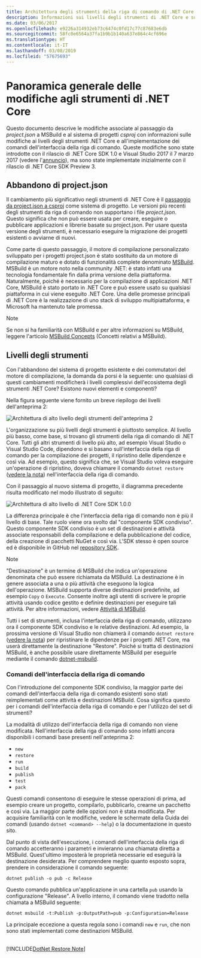 ```yaml
---
title: Architettura degli strumenti della riga di comando di .NET Core
description: Informazioni sui livelli degli strumenti di .NET Core e sulle modifiche apportate nelle versioni più recenti.
ms.date: 03/06/2017
ms.openlocfilehash: e9226a314932eb73c6474c0fd17c77c87683e6db
ms.sourcegitcommit: 58fc0e6564a37fa1b9b1b140a637e864c4cf696e
ms.translationtype: HT
ms.contentlocale: it-IT
ms.lasthandoff: 03/08/2019
ms.locfileid: "57675693"
---
```

# <a name="high-level-overview-of-changes-in-the-net-core-tools"></a>Panoramica generale delle modifiche agli strumenti di .NET Core

Questo documento descrive le modifiche associate al passaggio da *project.json* a MSBuild e al sistema di progetti *csproj* con informazioni sulle modifiche ai livelli degli strumenti .NET Core e all'implementazione dei comandi dell'interfaccia della riga di comando. Queste modifiche sono state introdotte con il rilascio di .NET Core SDK 1.0 e Visual Studio 2017 il 7 marzo 2017 (vedere l'[annuncio](https://devblogs.microsoft.com/dotnet/announcing-net-core-tools-1-0/)), ma sono state implementate inizialmente con il rilascio di .NET Core SDK Preview 3.

## <a name="moving-away-from-projectjson"></a>Abbandono di project.json
Il cambiamento più significativo negli strumenti di .NET Core è il [passaggio da project.json a csproj](https://devblogs.microsoft.com/dotnet/changes-to-project-json/) come sistema di progetto. Le versioni più recenti degli strumenti da riga di comando non supportano i file *project.json*. Questo significa che non può essere usata per creare, eseguire o pubblicare applicazioni e librerie basate su project.json. Per usare questa versione degli strumenti, è necessario eseguire la migrazione dei progetti esistenti o avviarne di nuovi. 

Come parte di questo passaggio, il motore di compilazione personalizzato sviluppato per i progetti project.json è stato sostituito da un motore di compilazione maturo e dotato di funzionalità complete denominato [MSBuild](https://github.com/Microsoft/msbuild). MSBuild è un motore noto nella community .NET: è stato infatti una tecnologia fondamentale fin dalla prima versione della piattaforma. Naturalmente, poiché è necessario per la compilazione di applicazioni .NET Core, MSBuild è stato portato in .NET Core e può essere usato su qualsiasi piattaforma in cui viene eseguito .NET Core. Una delle promesse principali di .NET Core è la realizzazione di uno stack di sviluppo multipiattaforma, e Microsoft ha mantenuto tale promessa.

> [!NOTE]
> Se non si ha familiarità con MSBuild e per altre informazioni su MSBuild, leggere l'articolo [MSBuild Concepts](/visualstudio/msbuild/msbuild-concepts) (Concetti relativi a MSBuild). 

## <a name="the-tooling-layers"></a>Livelli degli strumenti
Con l'abbandono del sistema di progetto esistente e dei commutatori del motore di compilazione, la domanda da porsi è la seguente: uno qualsiasi di questi cambiamenti modificherà i livelli complessivi dell'ecosistema degli strumenti .NET Core? Esistono nuovi elementi e componenti?

Nella figura seguente viene fornito un breve riepilogo dei livelli dell'anteprima 2:

![Architettura di alto livello degli strumenti dell'anteprima 2](media/cli-msbuild-architecture/p2-arch.png)

L'organizzazione su più livelli degli strumenti è piuttosto semplice. Al livello più basso, come base, si trovano gli strumenti della riga di comando di .NET Core. Tutti gli altri strumenti di livello più alto, ad esempio Visual Studio o Visual Studio Code, dipendono e si basano sull'interfaccia della riga di comando per la compilazione dei progetti, il ripristino delle dipendenze e così via. Ad esempio, questo significa che, se Visual Studio voleva eseguire un'operazione di ripristino, doveva chiamare il comando `dotnet restore` ([vedere la nota](#dotnet-restore-note)) nell'interfaccia della riga di comando. 

Con il passaggio al nuovo sistema di progetto, il diagramma precedente risulta modificato nel modo illustrato di seguito: 

![Architettura di alto livello di .NET Core SDK 1.0.0](media/cli-msbuild-architecture/p3-arch.png)

La differenza principale è che l'interfaccia della riga di comando non è più il livello di base. Tale ruolo viene ora svolto dal "componente SDK condiviso". Questo componente SDK condiviso è un set di destinazioni e attività associate responsabili della compilazione e della pubblicazione del codice, della creazione di pacchetti NuGet e così via. L'SDK stesso è open source ed è disponibile in GitHub nel [repository SDK](https://github.com/dotnet/sdk). 

> [!NOTE]
> "Destinazione" è un termine di MSBuild che indica un'operazione denominata che può essere richiamata da MSBuild. La destinazione è in genere associata a una o più attività che eseguono la logica dell'operazione. MSBuild supporta diverse destinazioni predefinite, ad esempio `Copy` o `Execute`. Consente inoltre agli utenti di scrivere le proprie attività usando codice gestito e definire destinazioni per eseguire tali attività. Per altre informazioni, vedere [Attività di MSBuild](/visualstudio/msbuild/msbuild-tasks). 

Tutti i set di strumenti, inclusa l'interfaccia della riga di comando, utilizzano ora il componente SDK condiviso e le relative destinazioni. Ad esempio, la prossima versione di Visual Studio non chiamerà il comando `dotnet restore` ([vedere la nota](#dotnet-restore-note)) per ripristinare le dipendenze per i progetti .NET Core, ma userà direttamente la destinazione "Restore". Poiché si tratta di destinazioni MSBuild, è anche possibile usare direttamente MSBuild per eseguirle mediante il comando [dotnet-msbuild](dotnet-msbuild.md). 

### <a name="cli-commands"></a>Comandi dell'interfaccia della riga di comando
Con l'introduzione del componente SDK condiviso, la maggior parte dei comandi dell'interfaccia della riga di comando esistenti sono stati reimplementati come attività e destinazioni MSBuild. Cosa significa questo per i comandi dell'interfaccia della riga di comando e per l'utilizzo del set di strumenti? 

La modalità di utilizzo dell'interfaccia della riga di comando non viene modificata. Nell'interfaccia della riga di comando sono infatti ancora disponibili i comandi base presenti nell'anteprima 2:

* `new`
* `restore`
* `run` 
* `build`
* `publish`
* `test`
* `pack` 

Questi comandi consentono di eseguire le stesse operazioni di prima, ad esempio creare un progetto, compilarlo, pubblicarlo, crearne un pacchetto e così via. La maggior parte delle opzioni non è stata modificata. Per acquisire familiarità con le modifiche, vedere le schermate della Guida dei comandi (usando `dotnet <command> --help`) o la documentazione in questo sito. 

Dal punto di vista dell'esecuzione, i comandi dell'interfaccia della riga di comando accetteranno i parametri e invieranno una chiamata diretta a MSBuild. Quest'ultimo imposterà le proprietà necessarie ed eseguirà la destinazione desiderata. Per comprendere meglio quanto esposto sopra, prendere in considerazione il comando seguente: 

   `dotnet publish -o pub -c Release`
    
Questo comando pubblica un'applicazione in una cartella `pub` usando la configurazione "Release". A livello interno, il comando viene tradotto nella chiamata a MSBuild seguente: 

   `dotnet msbuild -t:Publish -p:OutputPath=pub -p:Configuration=Release`

La principale eccezione a questa regola sono i comandi `new` e `run`, che non sono stati implementati come destinazioni MSBuild.

<a name="dotnet-restore-note"></a>  
[!INCLUDE[DotNet Restore Note](~/includes/dotnet-restore-note.md)]
